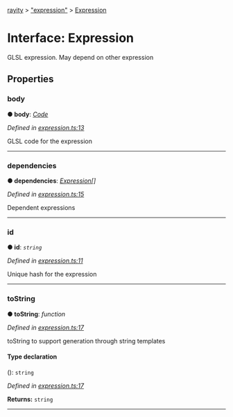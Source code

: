 [rayity](../README.md) > ["expression"](../modules/_expression_.md) > [Expression](../interfaces/_expression_.expression.md)



# Interface: Expression


GLSL expression. May depend on other expression


## Properties
<a id="body"></a>

###  body

**●  body**:  *[Code](../modules/_expression_.md#code)* 

*Defined in [expression.ts:13](https://github.com/gribbet/rayity/blob/b9938d8/src/expression.ts#L13)*



GLSL code for the expression




___

<a id="dependencies"></a>

###  dependencies

**●  dependencies**:  *[Expression](_expression_.expression.md)[]* 

*Defined in [expression.ts:15](https://github.com/gribbet/rayity/blob/b9938d8/src/expression.ts#L15)*



Dependent expressions




___

<a id="id"></a>

###  id

**●  id**:  *`string`* 

*Defined in [expression.ts:11](https://github.com/gribbet/rayity/blob/b9938d8/src/expression.ts#L11)*



Unique hash for the expression




___

<a id="tostring"></a>

###  toString

**●  toString**:  *function* 

*Defined in [expression.ts:17](https://github.com/gribbet/rayity/blob/b9938d8/src/expression.ts#L17)*



toString to support generation through string templates

#### Type declaration
(): `string`


*Defined in [expression.ts:17](https://github.com/gribbet/rayity/blob/b9938d8/src/expression.ts#L17)*





**Returns:** `string`






___



